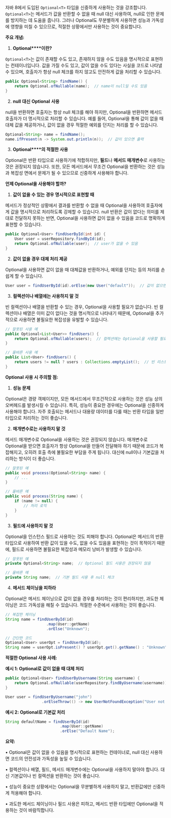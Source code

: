 자바 8에서 도입된 `Optional<T>` 타입을 신중하게 사용하는 것을 강조합니다. `Optional<T>`는 메서드가 값을 반환할 수 없을 때 null 대신 사용하여, null로 인한 문제를 방지하는 데 도움을 줍니다. 그러나 Optional도 무분별하게 사용하면 성능과 가독성에 영향을 미칠 수 있으므로, 적절한 상황에서만 사용하는 것이 중요합니다.

**주요 개념:**

  

1. **Optional****이란?**

`Optional<T>`는 값이 존재할 수도 있고, 존재하지 않을 수도 있음을 명시적으로 표현하는 컨테이너입니다. 값을 가질 수도 있고, 값이 없을 수도 있다는 사실을 코드로 나타낼 수 있으며, 호출자가 항상 null 체크를 하지 않고도 안전하게 값을 처리할 수 있습니다.

```java
public Optional<String> findName() {
    return Optional.ofNullable(name);  // name이 null일 수도 있음
}
```

2. **null** **대신** **Optional** **사용**

null을 반환하면 호출자는 항상 null 체크를 해야 하지만, Optional을 반환하면 메서드 호출자가 더 명시적으로 처리할 수 있습니다. 예를 들어, Optional을 통해 값이 없을 때 대체 값을 제공하거나, 값이 없을 경우 적절한 예외를 던지는 처리를 할 수 있습니다.

```java
Optional<String> name = findName();
name.ifPresent(n -> System.out.println(n));  // 값이 있으면 출력
```

3. **Optional****의 적절한 사용**

Optional은 반환 타입으로 사용하기에 적합하지만, **필드**나 **메서드 매개변수**로 사용하는 것은 권장되지 않습니다. 또한, 모든 메서드에서 무조건 Optional을 반환하는 것은 성능과 복잡성 면에서 문제가 될 수 있으므로 신중하게 사용해야 합니다.

**언제 Optional을 사용해야 할까?**

1. **값이 없을 수 있는 경우 명시적으로 표현할 때**

메서드가 정상적인 상황에서 결과를 반환할 수 없을 때 Optional을 사용하여 호출자에게 값을 명시적으로 처리하도록 강제할 수 있습니다. null 반환은 값이 없다는 의미를 제대로 전달하지 못하는 반면, Optional을 사용하면 값이 없을 수 있음을 코드로 명확하게 표현할 수 있습니다.

```java
public Optional<User> findUserById(int id) {
    User user = userRepository.findById(id);
    return Optional.ofNullable(user);  // user가 없을 수 있음
}
```

2. **값이 없을 경우 대체 처리 제공**

Optional을 사용하면 값이 없을 때 대체값을 반환하거나, 예외를 던지는 등의 처리를 손쉽게 할 수 있습니다.

```java
User user = findUserById(id).orElse(new User("default"));  // 값이 없으면 기본값 제공
```

3. **컬렉션이나 배열에는 사용하지 말 것**

빈 컬렉션이나 배열을 반환할 수 있는 경우, Optional을 사용할 필요가 없습니다. 빈 컬렉션이나 배열은 이미 값이 없다는 것을 명시적으로 나타내기 때문에, Optional을 추가적으로 사용하면 불필요한 복잡성을 유발할 수 있습니다.

```java
// 잘못된 사용 예
public Optional<List<User>> findUsers() {
    return Optional.ofNullable(users);  // 컬렉션에는 Optional을 사용할 필요 없음
}

// 올바른 사용 예
public List<User> findUsers() {
    return users != null ? users : Collections.emptyList();  // 빈 리스트 반환
}
```

**Optional 사용 시 주의할 점:**

1. **성능 문제**

Optional은 경량 객체이지만, 모든 메서드에서 무조건적으로 사용하는 것은 성능 상의 오버헤드를 발생시킬 수 있습니다. 특히, 성능이 중요한 경우에는 Optional을 신중하게 사용해야 합니다. 자주 호출되는 메서드나 대용량 데이터를 다룰 때는 반환 타입을 일반 타입으로 처리하는 것이 좋습니다.

2. **매개변수로는 사용하지 말 것**

메서드 매개변수로 Optional을 사용하는 것은 권장되지 않습니다. 매개변수로 Optional을 받으면 호출자가 항상 Optional을 만들어 전달해야 하기 때문에 코드가 복잡해지고, 오히려 호출 측에 불필요한 부담을 주게 됩니다. 대신에 null이나 기본값을 처리하는 방식이 더 좋습니다.

```java
// 잘못된 예
public void process(Optional<String> name) {
    // ...
}

// 올바른 예
public void process(String name) {
    if (name != null) {
        // 처리 로직
    }
}
```

3. **필드에 사용하지 말 것**

Optional을 인스턴스 필드로 사용하는 것도 피해야 합니다. Optional은 메서드의 반환 타입으로 사용하여 반환 값이 있을 수도, 없을 수도 있음을 표현하는 것이 목적이기 때문에, 필드로 사용하면 불필요한 복잡성과 메모리 낭비가 발생할 수 있습니다.

```java
// 잘못된 예
private Optional<String> name;  // Optional 필드 사용은 권장되지 않음

// 올바른 예
private String name;  // 기본 필드 사용 후 null 체크
```

4. **메서드 체이닝을 피하라**

Optional은 메서드 체이닝으로 값이 없을 경우를 처리하는 것이 편리하지만, 과도한 체이닝은 코드 가독성을 해칠 수 있습니다. 적절한 수준에서 사용하는 것이 좋습니다.

```java
// 복잡한 체이닝
String name = findUserById(id)
                  .map(User::getName)
                  .orElse("Unknown");

// 간단한 코드
Optional<User> userOpt = findUserById(id);
String name = userOpt.isPresent() ? userOpt.get().getName() : "Unknown";
```

**적절한 Optional 사용 사례:**

**예시 1: Optional로 값이 없을 때 대체 처리**

```java
public Optional<User> findUserByUsername(String username) {
    return Optional.ofNullable(userRepository.findByUsername(username));
}

User user = findUserByUsername("john")
                .orElseThrow(() -> new UserNotFoundException("User not found"));
```

**예시 2: Optional로 기본값 처리**

```java
String defaultName = findUserById(id)
                        .map(User::getName)
                        .orElse("Default Name");
```

**요약:**

  

• Optional은 값이 없을 수 있음을 명시적으로 표현하는 컨테이너로, null 대신 사용하면 코드의 안전성과 가독성을 높일 수 있습니다.

• 컬렉션이나 배열, 필드, 메서드 매개변수에는 Optional을 사용하지 말아야 합니다. 대신 기본값이나 빈 컬렉션을 반환하는 것이 좋습니다.

• 성능이 중요한 상황에서는 Optional을 무분별하게 사용하지 말고, 반환값에만 신중하게 적용해야 합니다.

• 과도한 메서드 체이닝이나 필드 사용은 피하고, 메서드 반환 타입에만 Optional을 적용하는 것이 바람직합니다.